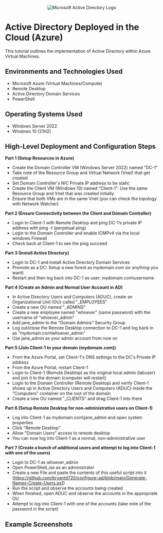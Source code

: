 <p align="center">
<img src="https://i.imgur.com/pU5A58S.png" alt="Microsoft Active Directory Logo"/>
</p>

<h1>Active Directory Deployed in the Cloud (Azure)</h1>
This tutorial outlines the implementation of Active Directory within Azure Virtual Machines.<br />


<h2>Environments and Technologies Used</h2>

- Microsoft Azure (Virtual Machines/Compute)
- Remote Desktop
- Active Directory Domain Services
- PowerShell

<h2>Operating Systems Used </h2>

- Windows Server 2022
- Windows 10 (21H2)

<h2>High-Level Deployment and Configuration Steps</h2>

**Part 1 (Setup Resources in Azure)**
- Create the Domain Controller VM (Windows Server 2022) named "DC-1"
- Take note of the Resource Group and Virtual Network (Vnet) that get created
- Set Domain Controller's NIC Private IP address to be static
- Create the Client VM (Windows 10) named "Client-1". Use the same Resource Group and Vnet that was created initially
- Ensure that both VMs are in the same Vnet (you can check the topology with Network Watcher)

**Part 2 (Ensure Connectivity between the Client and Domain Controller)**
- Login to Client-1 with Remote Desktop and ping DC-1’s private IP address with ping -t <ip address> (perpetual ping)
- Login to the Domain Controller and enable ICMPv4 via the local windows Firewall
- Check back at Client-1 to see the ping succeed

**Part 3 (Install Active Directory)**
- Login to DC-1 and install Active Directory Domain Services
- Promote as a DC: Setup a new forest as mydomain.com (or anything you want)
- Restart and then log back into DC-1 as user: mydomain.com\username

**Part 4 (Create an Admin and Normal User Account in AD)**
- In Active Directory Users and Computers (ADUC), create an Organizational Unit (OU) called "_EMPLOYEES"
- Create a new OU named "_ADMINS"
- Create a new employee named "whoever" (same password) with the username of "whoever_admin"
- Add jane_admin to the "Domain Admins" Security Group
- Log out/close the Remote Desktop connection to DC-1 and log back in as "mydomain.com\whoever_admin"
- Use jane_admin as your admin account from now on


**Part 5 (Join Client-1 to your domain (mydomain.com))**
- From the Azure Portal, set Client-1's DNS settings to the DC's Private IP address
- From the Azure Portal, restart Client-1
- Login to Client-1 (Remote Desktop) as the original local admin (labuser) and join it to the domain (computer will restart)
- Login to the Domain Controller (Remote Desktop) and verify Client-1 shows up in Active Directory Users and Computers (ADUC) inside the "Computers" container on the root of the domain
- Create a new OU named "_CLIENTS" and drag Client-1 into there


**Part 6 (Setup Remote Desktop for non-administrative users on Client-1)**
- Log into Client-1 as mydomain.com\jane_admin and open system properties
- Click "Remote Desktop"
- Allow "Domain Users" access to remote desktop
- You can now log into Client-1 as a normal, non-administrative user

**Part 7 (Create a bunch of additional users and attempt to log into Client-1 with one of the users)**
- Login to DC-1 as whoever_admin
- Open PowerShell_ise as an administrator
- Create a new File and paste the contents of this useful script into it (https://github.com/bryantd720/configure-ad/blob/main/Generate-Names-Create-Users.ps1)
- Run the script and observe the accounts being created
- When finished, open ADUC and observe the accounts in the appropriate OU
- Attempt to log into Client-1 with one of the accounts (take note of the password in the script)


<h2>Example Screenshots</h2>
